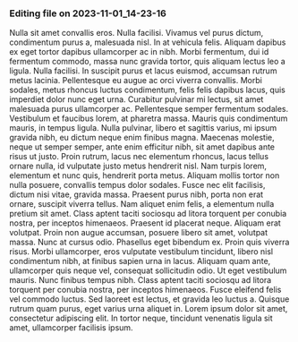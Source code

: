 

### Editing file on 2023-11-01_14-23-16

Nulla sit amet convallis eros. Nulla facilisi. Vivamus vel purus dictum, condimentum purus a, malesuada nisl. In at vehicula felis. Aliquam dapibus ex eget tortor dapibus ullamcorper ac in nibh. Morbi fermentum, dui id fermentum commodo, massa nunc gravida tortor, quis aliquam lectus leo a ligula. Nulla facilisi. In suscipit purus et lacus euismod, accumsan rutrum metus lacinia. Pellentesque eu augue ac orci viverra convallis. Morbi sodales, metus rhoncus luctus condimentum, felis felis dapibus lacus, quis imperdiet dolor nunc eget urna. Curabitur pulvinar mi lectus, sit amet malesuada purus ullamcorper ac. Pellentesque semper fermentum sodales. Vestibulum et faucibus lorem, at pharetra massa. Mauris quis condimentum mauris, in tempus ligula.
Nulla pulvinar, libero et sagittis varius, mi ipsum gravida nibh, eu dictum neque enim finibus magna. Maecenas molestie, neque ut semper semper, ante enim efficitur nibh, sit amet dapibus ante risus ut justo. Proin rutrum, lacus nec elementum rhoncus, lacus tellus ornare nulla, id vulputate justo metus hendrerit nisl. Nam turpis lorem, elementum et nunc quis, hendrerit porta metus. Aliquam mollis tortor non nulla posuere, convallis tempus dolor sodales. Fusce nec elit facilisis, dictum nisi vitae, gravida massa. Praesent purus nibh, porta non erat ornare, suscipit viverra tellus. Nam aliquet enim felis, a elementum nulla pretium sit amet. Class aptent taciti sociosqu ad litora torquent per conubia nostra, per inceptos himenaeos. Praesent id placerat neque. Aliquam erat volutpat. Proin non augue accumsan, posuere libero sit amet, volutpat massa. Nunc at cursus odio. Phasellus eget bibendum ex.
Proin quis viverra risus. Morbi ullamcorper, eros vulputate vestibulum tincidunt, libero nisl condimentum nibh, at finibus sapien urna in lacus. Aliquam quam ante, ullamcorper quis neque vel, consequat sollicitudin odio. Ut eget vestibulum mauris. Nunc finibus tempus nibh. Class aptent taciti sociosqu ad litora torquent per conubia nostra, per inceptos himenaeos. Fusce eleifend felis vel commodo luctus. Sed laoreet est lectus, et gravida leo luctus a. Quisque rutrum quam purus, eget varius urna aliquet in. Lorem ipsum dolor sit amet, consectetur adipiscing elit. In tortor neque, tincidunt venenatis ligula sit amet, ullamcorper facilisis ipsum.


